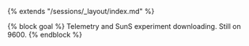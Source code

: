 {% extends "/sessions/_layout/index.md" %}

{% block goal %}
Telemetry and SunS experiment downloading. Still on 9600.
{% endblock %}
